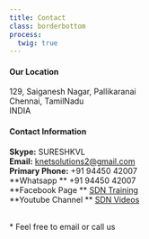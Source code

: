 ```yaml
---
title: Contact
class: borderbottom
process:
  twig: true
---
```


#### Our Location
129, Saiganesh Nagar, Pallikaranai <br />
Chennai, TamilNadu <br />
INDIA <br />

#### Contact Information
**Skype:**                  SURESHKVL <br />
**Email:**  		 		knetsolutions2@gmail.com <br />
**Primary Phone:**   		+91 94450 42007 <br />
**Whatsapp **               +91 94450 42007 <br />
**Facebook Page **          [SDN Training](https://www.facebook.com/sdntraining/) <br />
**Youtube Channel **        [SDN Videos](https://www.youtube.com/channel/UCTD6X9_oDqIYs_xpE7moFnQ)

<br>
* Feel free to email or call us 
